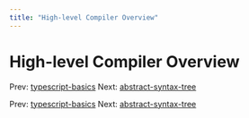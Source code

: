 ```yaml
---
title: "High-level Compiler Overview"
---
```


# High-level Compiler Overview

Prev: [typescript-basics](typescript-basics.md)
Next: [abstract-syntax-tree](abstract-syntax-tree.md)

Prev: [typescript-basics](typescript-basics.md)
Next: [abstract-syntax-tree](abstract-syntax-tree.md)
